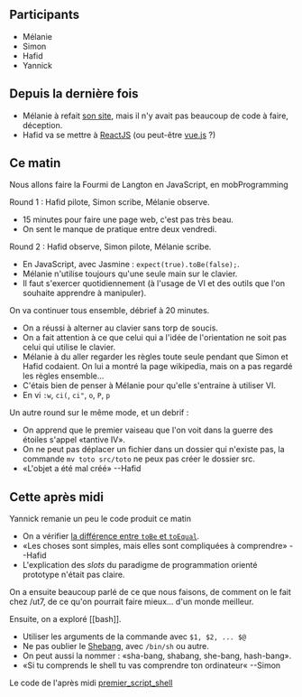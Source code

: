 ## Participants

- Mélanie
- Simon
- Hafid
- Yannick

## Depuis la dernière fois

- Mélanie à refait [son site](http://melanie-almeida.com/), mais il n'y avait
  pas beaucoup de code à faire, déception.
- Hafid va se mettre à [ReactJS](https://facebook.github.io/react/) (ou
  peut-être [vue.js](http://vuejs.org/) ?)

## Ce matin

Nous allons faire la Fourmi de Langton en JavaScript, en mobProgramming

Round 1 : Hafid pilote, Simon scribe, Mélanie observe.

- 15 minutes pour faire une page web, c'est pas très beau.
- On sent le manque de pratique entre deux vendredi.

Round 2 : Hafid observe, Simon pilote, Mélanie scribe.

- En JavaScript, avec Jasmine : `expect(true).toBe(false);`.
- Mélanie n'utilise toujours qu'une seule main sur le clavier.
- Il faut s'exercer quotidiennement (à l'usage de VI et des outils que l'on
  souhaite apprendre à manipuler).

On va continuer tous ensemble, débrief à 20 minutes.

- On a réussi à alterner au clavier sans torp de soucis.
- On a fait attention à ce que celui qui a l'idée de l'orientation ne soit pas
  celui qui utilise le clavier.
- Mélanie à du aller regarder les règles toute seule pendant que Simon et Hafid
  codaient. On lui a montré la page wikipedia, mais on a pas regardé les règles
  ensemble...
- C'étais bien de penser à Mélanie pour qu'elle s'entraine à utiliser VI.
- En vi `:w`, `ci(`, `ci"`, `o`, `P`, `p`

Un autre round sur le même mode, et un debrif :

- On apprend que le premier vaiseau que l'on voit dans la guerre des étoiles
  s'appel «tantive IV».
- On ne peut pas déplacer un fichier dans un dossier qui n'existe pas, la
  commande `mv toto src/toto` ne peux pas créer le dossier src.
- «L'objet a été mal créé» --Hafid

## Cette après midi

Yannick remanie un peu le code produit ce matin

- On a vérifier [la différence entre `toBe` et
  `toEqual`](https://github.com/ut7/rookie-club/releases/tag/javascript-spec-diffrence-entre-tobe-et-toequal).
- «Les choses sont simples, mais elles sont compliquées à comprendre» --Hafid
- L'explication des _slots_ du paradigme de programmation orienté prototype n'était pas claire.

On a ensuite beaucoup parlé de ce que nous faisons, de comment on le fait chez /ut7, de ce qu'on pourrait faire mieux... d'un monde meilleur.

Ensuite, on a exploré [[bash]].

- Utiliser les arguments de la commande avec `$1, $2, ... $@`
- Ne pas oublier le [Shebang](https://fr.wikipedia.org/wiki/Shebang), avec `/bin/sh` ou autre.
- On peut aussi la nommer : «sha-bang, shabang, she-bang, hash-bang».
- «Si tu comprends le shell tu vas comprendre ton ordinateur« --Simon

Le code de l'après midi [premier_script_shell](https://github.com/ut7/rookie-club/releases/tag/premier_script_shell)
